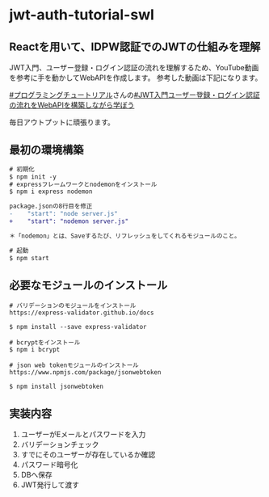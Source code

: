 # jwt-auth-tutorial-swl

## Reactを用いて、IDPW認証でのJWTの仕組みを理解
JWT入門、ユーザー登録・ログイン認証の流れを理解するため、YouTube動画を参考に手を動かしてWebAPIを作成します。
参考した動画は下記になります。

[#プログラミングチュートリアル](https://www.youtube.com/@user-hl9uv6cv7k)さんの[#JWT入門ユーザー登録・ログイン認証の流れをWebAPIを構築しながら学ぼう](https://www.youtube.com/watch?v=IaCQqCIqZ6U&ab_channel=%E3%83%97%E3%83%AD%E3%82%B0%E3%83%A9%E3%83%9F%E3%83%B3%E3%82%B0%E3%83%81%E3%83%A5%E3%83%BC%E3%83%88%E3%83%AA%E3%82%A2%E3%83%AB)

毎日アウトプットに頑張ります。

## 最初の環境構築
```diff
# 初期化
$ npm init -y
# expressフレームワークとnodemonをインストール
$ npm i express nodemon

package.jsonの8行目を修正
-    "start": "node server.js"
+    "start": "nodemon server.js"

＊「nodemon」とは、Saveするたび、リフレッシュをしてくれるモジュールのこと。

# 起動
$ npm start
```

## 必要なモジュールのインストール
```
# バリデーションのモジュールをインストール
https://express-validator.github.io/docs

$ npm install --save express-validator

# bcryptをインストール
$ npm i bcrypt

# json web tokenモジュールのインストール
https://www.npmjs.com/package/jsonwebtoken

$ npm install jsonwebtoken

```


## 実装内容
1. ユーザーがEメールとパスワードを入力
2. バリデーションチェック
3. すでにそのユーザーが存在しているか確認
4. パスワード暗号化
5. DBへ保存
6. JWT発行して渡す






